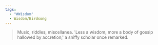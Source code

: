 ```yaml
---
tags:
  - "#Wisdom"
  - Wisdom/Birdsong
---
```


> Music, riddles, miscellanea. 'Less a wisdom, more a body of gossip hallowed by accretion,' a sniffy scholar once remarked.

